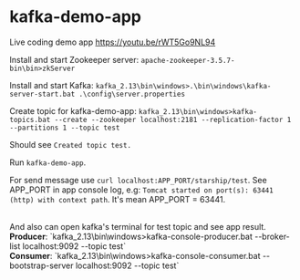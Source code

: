 # kafka-demo-app

Live coding demo app https://youtu.be/rWT5Go9NL94

Install and start Zookeeper server:
`apache-zookeeper-3.5.7-bin\bin>zkServer`

Install and start Kafka:
`kafka_2.13\bin\windows>.\bin\windows\kafka-server-start.bat .\config\server.properties`

Create topic for kafka-demo-app:
`kafka_2.13\bin\windows>kafka-topics.bat --create --zookeeper localhost:2181 --replication-factor 1 --partitions 1 --topic test`

Should see `Created topic test.`

Run `kafka-demo-app`.

For send message use `curl localhost:APP_PORT/starship/test`.
See APP_PORT in app console log, e.g:
`Tomcat started on port(s): 63441 (http) with context path`. It's mean APP_PORT = 63441. 

<br>
And also can open kafka's terminal for test topic and see app result.
<br>
<b>Producer</b>: `kafka_2.13\bin\windows>kafka-console-producer.bat --broker-list localhost:9092 --topic test`
<br>
<b>Consumer</b>: `kafka_2.13\bin\windows>kafka-console-consumer.bat --bootstrap-server localhost:9092 --topic test`
